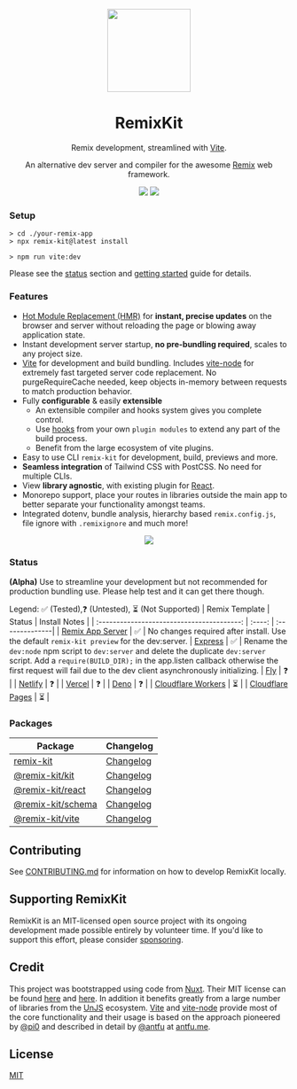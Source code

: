 <p align="center">
<img src="docs/assets/remix-kit.png?raw=true" height="150">
</p>
<h1 align="center">
RemixKit
</h1>
<p align="center">
Remix development, streamlined with <a href="https://vitejs.dev/">Vite</a>. 
</p>
<p align="center">
An alternative dev server and compiler for the awesome <a href="https://remix.run/docs">Remix</a> web framework.
</p>
<p align="center">
  <a href="https://github.com/jrestall/remix-kit/releases"><img src="https://img.shields.io/badge/stability-alpha-f4d03f.svg"></a>
  <a href="https://www.npmjs.com/package/remix-kit"><img src="https://img.shields.io/npm/v/remix-kit?color=FCC72B&label="></a>
</p>

### Setup

```shell
> cd ./your-remix-app
> npx remix-kit@latest install

> npm run vite:dev
```

Please see the [status](#status) section and [getting started](./docs/getting_started.md) guide for details.

### Features

- [Hot Module Replacement (HMR)](https://vitejs.dev/guide/features.html#hot-module-replacement) for **instant, precise updates** on the browser and server without reloading the page or blowing away application state.
- Instant development server startup, **no pre-bundling required**, scales to any project size.
- [Vite](https://vitejs.dev/) for development and build bundling. Includes [vite-node](https://github.com/vitest-dev/vitest/tree/main/packages/vite-node) for extremely fast targeted server code replacement. No purgeRequireCache needed, keep objects in-memory between requests to match production behavior.
- Fully **configurable** & easily **extensible**
  - An extensible compiler and hooks system gives you complete control.
  - Use [hooks](packages/remix-schema/src/types/hooks.ts) from your own `plugin modules` to extend any part of the build process.
  - Benefit from the large ecosystem of vite plugins.
- Easy to use CLI `remix-kit` for development, build, previews and more.
- **Seamless integration** of Tailwind CSS with PostCSS. No need for multiple CLIs.
- View **library agnostic**, with existing plugin for [React](https://reactjs.org/).
- Monorepo support, place your routes in libraries outside the main app to better separate your functionality amongst teams.
- Integrated dotenv, bundle analysis, hierarchy based `remix.config.js`, file ignore with `.remixignore` and much more!

<p align="center">
  <img src="./docs/assets/console.png" />
</p>

### Status

**(Alpha)** Use to streamline your development but not recommended for production bundling use. Please help test and it can get there though.

Legend: ✅ (Tested),❓ (Untested), ⏳ (Not Supported)
| Remix Template | Status | Install Notes |
| :----------------------------------------: | :----: | :--------------|
| [Remix App Server](https://github.com/remix-run/remix/tree/main/templates/remix) | ✅ | No changes required after install. Use the default `remix-kit preview` for the dev:server.
| [Express](https://github.com/remix-run/remix/tree/main/templates/express) | ✅ | Rename the `dev:node` npm script to `dev:server` and delete the duplicate `dev:server` script. Add a `require(BUILD_DIR);` in the app.listen callback otherwise the first request will fail due to the dev client asynchronously initializing.
| [Fly](https://github.com/remix-run/remix/tree/main/templates/fly) | ❓ |
| [Netlify](https://github.com/remix-run/remix/tree/main/templates/netlify) | ❓ |
| [Vercel](https://github.com/remix-run/remix/tree/main/templates/vercel) | ❓ |
| [Deno](https://github.com/remix-run/remix/tree/main/templates/deno) | ❓ |
| [Cloudflare Workers](https://github.com/remix-run/remix/tree/main/templates/cloudflare-workers) | ⏳ |
| [Cloudflare Pages](https://github.com/remix-run/remix/tree/main/templates/cloudflare-pages) | ⏳ |

### Packages

| Package                                    | Changelog                                       |
| ------------------------------------------ | ----------------------------------------------- |
| [remix-kit](packages/remix-cli)            | [Changelog](packages/remix-cli/CHANGELOG.md)    |
| [@remix-kit/kit](packages/remix-kit)       | [Changelog](packages/remix-kit/CHANGELOG.md)    |
| [@remix-kit/react](packages/remix-react)   | [Changelog](packages/remix-react/CHANGELOG.md)  |
| [@remix-kit/schema](packages/remix-schema) | [Changelog](packages/remix-schema/CHANGELOG.md) |
| [@remix-kit/vite](packages/remix-vite)     | [Changelog](packages/remix-vite/CHANGELOG.md)   |

## Contributing

See [CONTRIBUTING.md](./CONTRIBUTING.md) for information on how to develop RemixKit locally.

## Supporting RemixKit

RemixKit is an MIT-licensed open source project with its ongoing development made possible entirely by volunteer time. If you'd like to support this effort, please consider [sponsoring](https://github.com/sponsors/jrestall).

## Credit

This project was bootstrapped using code from [Nuxt](https://github.com/nuxt). Their MIT license can be found [here](./COPYRIGHTS.md) and [here](./LICENSE). In addition it benefits greatly from a large number of libraries from the [UnJS](https://github.com/unjs) ecosystem. [Vite](https://vitejs.dev/) and [vite-node](https://github.com/vitest-dev/vitest/tree/main/packages/vite-node#readme) provide most of the core functionality and their usage is based on the approach pioneered by [@pi0](https://github.com/pi0) and described in detail by [@antfu](https://github.com/antfu) at [antfu.me](https://antfu.me/posts/dev-ssr-on-nuxt#approach-3-vite-node).

## License

[MIT](https://github.com/sveltejs/kit/blob/master/LICENSE)
